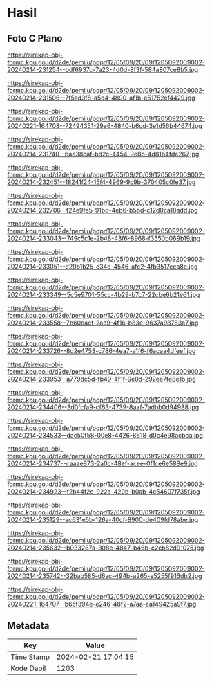# Hasil

## Foto C Plano

https://sirekap-obj-formc.kpu.go.id/d2de/pemilu/pdpr/12/05/09/20/09/1205092009002-20240214-231254--bdf6937c-7a23-4d0d-8f3f-584a807ce8b5.jpg

https://sirekap-obj-formc.kpu.go.id/d2de/pemilu/pdpr/12/05/09/20/09/1205092009002-20240214-231506--7f5ad3f8-a5d4-4890-af1b-e51752ef4429.jpg

https://sirekap-obj-formc.kpu.go.id/d2de/pemilu/pdpr/12/05/09/20/09/1205092009002-20240221-164708--72494351-29e6-4840-b6cd-3e1d56b44674.jpg

https://sirekap-obj-formc.kpu.go.id/d2de/pemilu/pdpr/12/05/09/20/09/1205092009002-20240214-231740--bae38caf-bd2c-4454-9e8b-4d81b4fde267.jpg

https://sirekap-obj-formc.kpu.go.id/d2de/pemilu/pdpr/12/05/09/20/09/1205092009002-20240214-232451--18241f24-15f4-4969-9c9b-370405c0fe37.jpg

https://sirekap-obj-formc.kpu.go.id/d2de/pemilu/pdpr/12/05/09/20/09/1205092009002-20240214-232706--f24e9fe5-91bd-4eb6-b5bd-c12d0ca18add.jpg

https://sirekap-obj-formc.kpu.go.id/d2de/pemilu/pdpr/12/05/09/20/09/1205092009002-20240214-233043--749c5c1e-2b48-43f6-8968-f3550b069b19.jpg

https://sirekap-obj-formc.kpu.go.id/d2de/pemilu/pdpr/12/05/09/20/09/1205092009002-20240214-233051--d29b1b25-c34e-4546-afc2-4fb3517cca8e.jpg

https://sirekap-obj-formc.kpu.go.id/d2de/pemilu/pdpr/12/05/09/20/09/1205092009002-20240214-233349--5c5e9701-55cc-4b29-b7c7-22cbe6b21e61.jpg

https://sirekap-obj-formc.kpu.go.id/d2de/pemilu/pdpr/12/05/09/20/09/1205092009002-20240214-233558--7b60eaef-2ae9-4f16-b83e-9637a98783a7.jpg

https://sirekap-obj-formc.kpu.go.id/d2de/pemilu/pdpr/12/05/09/20/09/1205092009002-20240214-233726--8d2e4753-c786-4ea7-a1f6-f6acaa4dfeef.jpg

https://sirekap-obj-formc.kpu.go.id/d2de/pemilu/pdpr/12/05/09/20/09/1205092009002-20240214-233953--a779dc5d-fb49-4f1f-9e0d-292ee7fe8e1b.jpg

https://sirekap-obj-formc.kpu.go.id/d2de/pemilu/pdpr/12/05/09/20/09/1205092009002-20240214-234406--3d0fcfa9-cf63-4739-8aaf-7adbb0d94988.jpg

https://sirekap-obj-formc.kpu.go.id/d2de/pemilu/pdpr/12/05/09/20/09/1205092009002-20240214-234533--dac50f58-00e8-4426-8618-d0c4e98acbca.jpg

https://sirekap-obj-formc.kpu.go.id/d2de/pemilu/pdpr/12/05/09/20/09/1205092009002-20240214-234737--caaae873-2a0c-48ef-acee-0f1ce6e588e9.jpg

https://sirekap-obj-formc.kpu.go.id/d2de/pemilu/pdpr/12/05/09/20/09/1205092009002-20240214-234923--f2b44f2c-922a-420b-b0ab-4c54607f735f.jpg

https://sirekap-obj-formc.kpu.go.id/d2de/pemilu/pdpr/12/05/09/20/09/1205092009002-20240214-235129--ac631e5b-126a-40cf-8900-de409fd78abe.jpg

https://sirekap-obj-formc.kpu.go.id/d2de/pemilu/pdpr/12/05/09/20/09/1205092009002-20240214-235632--b033287a-308e-4847-b46b-c2cb82d91075.jpg

https://sirekap-obj-formc.kpu.go.id/d2de/pemilu/pdpr/12/05/09/20/09/1205092009002-20240214-235742--32bab585-d6ac-494b-a265-e5255f916db2.jpg

https://sirekap-obj-formc.kpu.go.id/d2de/pemilu/pdpr/12/05/09/20/09/1205092009002-20240221-164707--b6cf394e-e246-48f2-a7aa-ea149425a9f7.jpg


## Metadata

| Key        | Value               |
| ---------- | ------------------- |
| Time Stamp | 2024-02-21 17:04:15 |
| Kode Dapil | 1203                |



